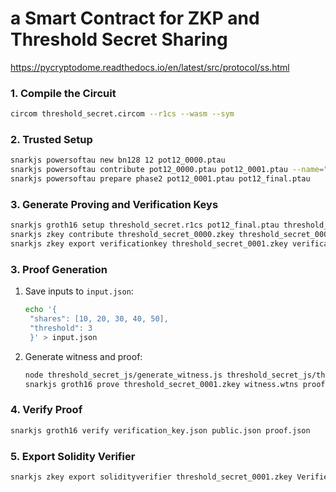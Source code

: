 # a Smart Contract for ZKP and Threshold Secret Sharing

https://pycryptodome.readthedocs.io/en/latest/src/protocol/ss.html

### 1. Compile the Circuit
```bash
circom threshold_secret.circom --r1cs --wasm --sym
```

### 2. Trusted Setup
```bash
snarkjs powersoftau new bn128 12 pot12_0000.ptau
snarkjs powersoftau contribute pot12_0000.ptau pot12_0001.ptau --name="YASIN"
snarkjs powersoftau prepare phase2 pot12_0001.ptau pot12_final.ptau
```

### 3. Generate Proving and Verification Keys
```bash
snarkjs groth16 setup threshold_secret.r1cs pot12_final.ptau threshold_secret_0000.zkey
snarkjs zkey contribute threshold_secret_0000.zkey threshold_secret_0001.zkey --name="YASIN"
snarkjs zkey export verificationkey threshold_secret_0001.zkey verification_key.json
```

### 3. Proof Generation
1. Save inputs to `input.json`:
   ```bash
   echo '{
    "shares": [10, 20, 30, 40, 50],
    "threshold": 3
    }' > input.json
   ```
2. Generate witness and proof:
   ```bash
   node threshold_secret_js/generate_witness.js threshold_secret_js/threshold_secret.wasm input.json witness.wtns
   snarkjs groth16 prove threshold_secret_0001.zkey witness.wtns proof.json public.json
   ```

### 4. Verify Proof
```bash
snarkjs groth16 verify verification_key.json public.json proof.json
```

### 5. Export Solidity Verifier
```bash
snarkjs zkey export solidityverifier threshold_secret_0001.zkey Verifier.sol
```